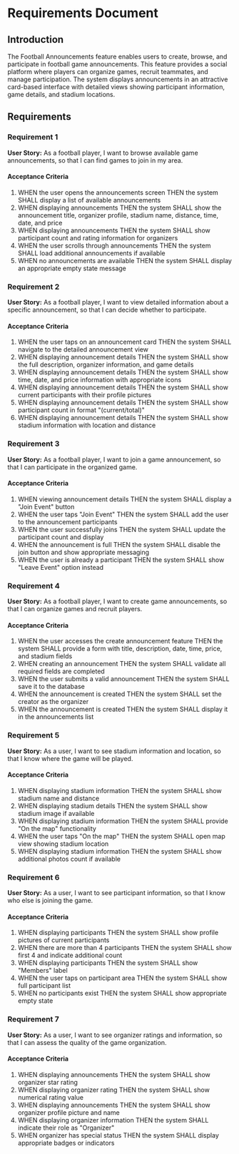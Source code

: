 # Requirements Document

## Introduction

The Football Announcements feature enables users to create, browse, and participate in football game announcements. This feature provides a social platform where players can organize games, recruit teammates, and manage participation. The system displays announcements in an attractive card-based interface with detailed views showing participant information, game details, and stadium locations.

## Requirements

### Requirement 1

**User Story:** As a football player, I want to browse available game announcements, so that I can find games to join in my area.

#### Acceptance Criteria

1. WHEN the user opens the announcements screen THEN the system SHALL display a list of available announcements
2. WHEN displaying announcements THEN the system SHALL show the announcement title, organizer profile, stadium name, distance, time, date, and price
3. WHEN displaying announcements THEN the system SHALL show participant count and rating information for organizers
4. WHEN the user scrolls through announcements THEN the system SHALL load additional announcements if available
5. WHEN no announcements are available THEN the system SHALL display an appropriate empty state message

### Requirement 2

**User Story:** As a football player, I want to view detailed information about a specific announcement, so that I can decide whether to participate.

#### Acceptance Criteria

1. WHEN the user taps on an announcement card THEN the system SHALL navigate to the detailed announcement view
2. WHEN displaying announcement details THEN the system SHALL show the full description, organizer information, and game details
3. WHEN displaying announcement details THEN the system SHALL show time, date, and price information with appropriate icons
4. WHEN displaying announcement details THEN the system SHALL show current participants with their profile pictures
5. WHEN displaying announcement details THEN the system SHALL show participant count in format "(current/total)"
6. WHEN displaying announcement details THEN the system SHALL show stadium information with location and distance

### Requirement 3

**User Story:** As a football player, I want to join a game announcement, so that I can participate in the organized game.

#### Acceptance Criteria

1. WHEN viewing announcement details THEN the system SHALL display a "Join Event" button
2. WHEN the user taps "Join Event" THEN the system SHALL add the user to the announcement participants
3. WHEN the user successfully joins THEN the system SHALL update the participant count and display
4. WHEN the announcement is full THEN the system SHALL disable the join button and show appropriate messaging
5. WHEN the user is already a participant THEN the system SHALL show "Leave Event" option instead

### Requirement 4

**User Story:** As a football player, I want to create game announcements, so that I can organize games and recruit players.

#### Acceptance Criteria

1. WHEN the user accesses the create announcement feature THEN the system SHALL provide a form with title, description, date, time, price, and stadium fields
2. WHEN creating an announcement THEN the system SHALL validate all required fields are completed
3. WHEN the user submits a valid announcement THEN the system SHALL save it to the database
4. WHEN the announcement is created THEN the system SHALL set the creator as the organizer
5. WHEN the announcement is created THEN the system SHALL display it in the announcements list

### Requirement 5

**User Story:** As a user, I want to see stadium information and location, so that I know where the game will be played.

#### Acceptance Criteria

1. WHEN displaying stadium information THEN the system SHALL show stadium name and distance
2. WHEN displaying stadium details THEN the system SHALL show stadium image if available
3. WHEN displaying stadium information THEN the system SHALL provide "On the map" functionality
4. WHEN the user taps "On the map" THEN the system SHALL open map view showing stadium location
5. WHEN displaying stadium information THEN the system SHALL show additional photos count if available

### Requirement 6

**User Story:** As a user, I want to see participant information, so that I know who else is joining the game.

#### Acceptance Criteria

1. WHEN displaying participants THEN the system SHALL show profile pictures of current participants
2. WHEN there are more than 4 participants THEN the system SHALL show first 4 and indicate additional count
3. WHEN displaying participants THEN the system SHALL show "Members" label
4. WHEN the user taps on participant area THEN the system SHALL show full participant list
5. WHEN no participants exist THEN the system SHALL show appropriate empty state

### Requirement 7

**User Story:** As a user, I want to see organizer ratings and information, so that I can assess the quality of the game organization.

#### Acceptance Criteria

1. WHEN displaying announcements THEN the system SHALL show organizer star rating
2. WHEN displaying organizer rating THEN the system SHALL show numerical rating value
3. WHEN displaying announcements THEN the system SHALL show organizer profile picture and name
4. WHEN displaying organizer information THEN the system SHALL indicate their role as "Organizer"
5. WHEN organizer has special status THEN the system SHALL display appropriate badges or indicators
